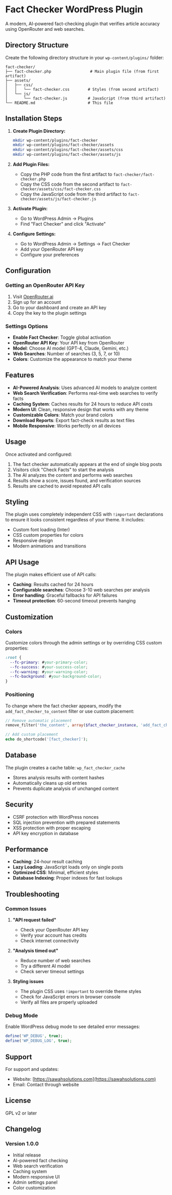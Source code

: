 # Fact Checker WordPress Plugin

A modern, AI-powered fact-checking plugin that verifies article accuracy using OpenRouter and web searches.

## Directory Structure

Create the following directory structure in your `wp-content/plugins/` folder:

```
fact-checker/
├── fact-checker.php                 # Main plugin file (from first artifact)
├── assets/
│   ├── css/
│   │   └── fact-checker.css        # Styles (from second artifact)
│   └── js/
│       └── fact-checker.js         # JavaScript (from third artifact)
└── README.md                       # This file
```

## Installation Steps

1. **Create Plugin Directory:**

   ```bash
   mkdir wp-content/plugins/fact-checker
   mkdir wp-content/plugins/fact-checker/assets
   mkdir wp-content/plugins/fact-checker/assets/css
   mkdir wp-content/plugins/fact-checker/assets/js
   ```

2. **Add Plugin Files:**

   - Copy the PHP code from the first artifact to `fact-checker/fact-checker.php`
   - Copy the CSS code from the second artifact to `fact-checker/assets/css/fact-checker.css`
   - Copy the JavaScript code from the third artifact to `fact-checker/assets/js/fact-checker.js`

3. **Activate Plugin:**

   - Go to WordPress Admin → Plugins
   - Find "Fact Checker" and click "Activate"

4. **Configure Settings:**
   - Go to WordPress Admin → Settings → Fact Checker
   - Add your OpenRouter API key
   - Configure your preferences

## Configuration

### Getting an OpenRouter API Key

1. Visit [OpenRouter.ai](https://openrouter.ai)
2. Sign up for an account
3. Go to your dashboard and create an API key
4. Copy the key to the plugin settings

### Settings Options

- **Enable Fact Checker**: Toggle global activation
- **OpenRouter API Key**: Your API key from OpenRouter
- **Model**: Choose AI model (GPT-4, Claude, Gemini, etc.)
- **Web Searches**: Number of searches (3, 5, 7, or 10)
- **Colors**: Customize the appearance to match your theme

## Features

- **AI-Powered Analysis**: Uses advanced AI models to analyze content
- **Web Search Verification**: Performs real-time web searches to verify facts
- **Caching System**: Caches results for 24 hours to reduce API costs
- **Modern UI**: Clean, responsive design that works with any theme
- **Customizable Colors**: Match your brand colors
- **Download Reports**: Export fact-check results as text files
- **Mobile Responsive**: Works perfectly on all devices

## Usage

Once activated and configured:

1. The fact checker automatically appears at the end of single blog posts
2. Visitors click "Check Facts" to start the analysis
3. The AI analyzes the content and performs web searches
4. Results show a score, issues found, and verification sources
5. Results are cached to avoid repeated API calls

## Styling

The plugin uses completely independent CSS with `!important` declarations to ensure it looks consistent regardless of your theme. It includes:

- Custom font loading (Inter)
- CSS custom properties for colors
- Responsive design
- Modern animations and transitions

## API Usage

The plugin makes efficient use of API calls:

- **Caching**: Results cached for 24 hours
- **Configurable searches**: Choose 3-10 web searches per analysis
- **Error handling**: Graceful fallbacks for API failures
- **Timeout protection**: 60-second timeout prevents hanging

## Customization

### Colors

Customize colors through the admin settings or by overriding CSS custom properties:

```css
:root {
  --fc-primary: #your-primary-color;
  --fc-success: #your-success-color;
  --fc-warning: #your-warning-color;
  --fc-background: #your-background-color;
}
```

### Positioning

To change where the fact checker appears, modify the `add_fact_checker_to_content` filter or use custom placement:

```php
// Remove automatic placement
remove_filter('the_content', array($fact_checker_instance, 'add_fact_checker_to_content'));

// Add custom placement
echo do_shortcode('[fact_checker]');
```

## Database

The plugin creates a cache table: `wp_fact_checker_cache`

- Stores analysis results with content hashes
- Automatically cleans up old entries
- Prevents duplicate analysis of unchanged content

## Security

- CSRF protection with WordPress nonces
- SQL injection prevention with prepared statements
- XSS protection with proper escaping
- API key encryption in database

## Performance

- **Caching**: 24-hour result caching
- **Lazy Loading**: JavaScript loads only on single posts
- **Optimized CSS**: Minimal, efficient styles
- **Database Indexing**: Proper indexes for fast lookups

## Troubleshooting

### Common Issues

1. **"API request failed"**

   - Check your OpenRouter API key
   - Verify your account has credits
   - Check internet connectivity

2. **"Analysis timed out"**

   - Reduce number of web searches
   - Try a different AI model
   - Check server timeout settings

3. **Styling issues**
   - The plugin CSS uses `!important` to override theme styles
   - Check for JavaScript errors in browser console
   - Verify all files are properly uploaded

### Debug Mode

Enable WordPress debug mode to see detailed error messages:

```php
define('WP_DEBUG', true);
define('WP_DEBUG_LOG', true);
```

## Support

For support and updates:

- Website: [https://sawahsolutions.com](https://sawahsolutions.com)
- Email: Contact through website

## License

GPL v2 or later

## Changelog

### Version 1.0.0

- Initial release
- AI-powered fact checking
- Web search verification
- Caching system
- Modern responsive UI
- Admin settings panel
- Color customization
